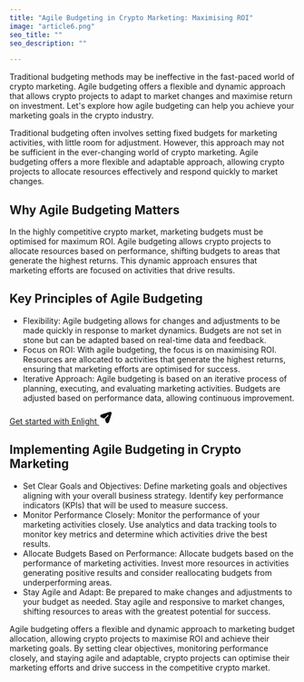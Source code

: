 ```yaml
---
title: "Agile Budgeting in Crypto Marketing: Maximising ROI"
image: "article6.png"
seo_title: ""
seo_description: ""

---
```


Traditional budgeting methods may be ineffective in the fast-paced world of crypto marketing. Agile budgeting offers a flexible and dynamic approach that allows crypto projects to adapt to market changes and maximise return on investment. Let's explore how agile budgeting can help you achieve your marketing goals in the crypto industry.

Traditional budgeting often involves setting fixed budgets for marketing activities, with little room for adjustment. However, this approach may not be sufficient in the ever-changing world of crypto marketing. Agile budgeting offers a more flexible and adaptable approach, allowing crypto projects to allocate resources effectively and respond quickly to market changes.

## **Why Agile Budgeting Matters**

In the highly competitive crypto market, marketing budgets must be optimised for maximum ROI. Agile budgeting allows crypto projects to allocate resources based on performance, shifting budgets to areas that generate the highest returns. This dynamic approach ensures that marketing efforts are focused on activities that drive results.

## **Key Principles of Agile Budgeting**

*   Flexibility: Agile budgeting allows for changes and adjustments to be made quickly in response to market dynamics. Budgets are not set in stone but can be adapted based on real-time data and feedback.
*   Focus on ROI: With agile budgeting, the focus is on maximising ROI. Resources are allocated to activities that generate the highest returns, ensuring that marketing efforts are optimised for success.    
*   Iterative Approach: Agile budgeting is based on an iterative process of planning, executing, and evaluating marketing activities. Budgets are adjusted based on performance data, allowing continuous improvement.

<a href="#" class="main-button">
    <span>
    Get started with Enlight
    </span>
    <svg
      xmlns="http://www.w3.org/2000/svg"
      width="24"
      height="24"
      viewBox="0 0 24 24"
      fill="none"
    ><path
        d="M18.636 15.6699L20.352 10.5199C21.852 6.02194 22.602 3.77294 21.414 2.58594C20.227 1.39894 17.978 2.14794 13.479 3.64794L8.32997 5.36394C4.69997 6.57394 2.88497 7.17994 2.36997 8.06694C2.12908 8.48152 2.0022 8.95246 2.0022 9.43194C2.0022 9.91142 2.12908 10.3824 2.36997 10.7969C2.88497 11.6849 4.69997 12.2899 8.32997 13.5009C8.77997 13.6509 9.28697 13.5429 9.62397 13.2099L15.13 7.75494C15.2023 7.67634 15.2899 7.61324 15.3874 7.56945C15.4848 7.52566 15.5901 7.5021 15.697 7.50019C15.8038 7.49827 15.9099 7.51805 16.0089 7.55831C16.1078 7.59858 16.1976 7.6585 16.2727 7.73446C16.3479 7.81041 16.4068 7.90082 16.446 8.00021C16.4852 8.0996 16.5039 8.20591 16.5008 8.31271C16.4977 8.41951 16.473 8.52457 16.4282 8.62156C16.3834 8.71854 16.3193 8.80542 16.24 8.87694L10.824 14.2429C10.6433 14.4276 10.5174 14.6587 10.4602 14.9106C10.403 15.1625 10.4168 15.4254 10.5 15.6699C11.71 19.2999 12.316 21.1159 13.203 21.6319C13.6178 21.8727 14.0889 21.9995 14.5685 21.9995C15.0481 21.9995 15.5192 21.8727 15.934 21.6319C16.821 21.1159 17.425 19.3009 18.636 15.6699Z"
        fill="#0F0F0F"
      /></svg>
</a>

## **Implementing Agile Budgeting in Crypto Marketing**

*   Set Clear Goals and Objectives: Define marketing goals and objectives aligning with your overall business strategy. Identify key performance indicators (KPIs) that will be used to measure success.
*   Monitor Performance Closely: Monitor the performance of your marketing activities closely. Use analytics and data tracking tools to monitor key metrics and determine which activities drive the best results.
*   Allocate Budgets Based on Performance: Allocate budgets based on the performance of marketing activities. Invest more resources in activities generating positive results and consider reallocating budgets from underperforming areas.
*   Stay Agile and Adapt: Be prepared to make changes and adjustments to your budget as needed. Stay agile and responsive to market changes, shifting resources to areas with the greatest potential for success.

Agile budgeting offers a flexible and dynamic approach to marketing budget allocation, allowing crypto projects to maximise ROI and achieve their marketing goals. By setting clear objectives, monitoring performance closely, and staying agile and adaptable, crypto projects can optimise their marketing efforts and drive success in the competitive crypto market.